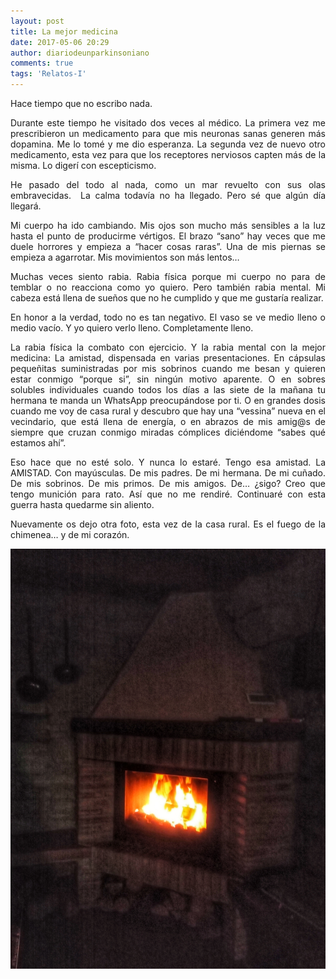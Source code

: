 ```yaml
---
layout: post
title: La mejor medicina
date: 2017-05-06 20:29
author: diariodeunparkinsoniano
comments: true
tags: 'Relatos-I'
---
```

<p style="text-align:justify;">Hace tiempo que no escribo nada.</p>
<p style="text-align:justify;">Durante este tiempo he visitado dos veces al médico. La primera vez me prescribieron un medicamento para que mis neuronas sanas generen más dopamina. Me lo tomé y me dio esperanza. La segunda vez de nuevo otro medicamento, esta vez para que los receptores nerviosos capten más de la misma. Lo digerí con escepticismo.</p>
<p style="text-align:justify;">He pasado del todo al nada, como un mar revuelto con sus olas embravecidas.  La calma todavía no ha llegado. Pero sé que algún día llegará.</p>
<p style="text-align:justify;">Mi cuerpo ha ido cambiando. Mis ojos son mucho más sensibles a la luz hasta el punto de producirme vértigos. El brazo “sano” hay veces que me duele horrores y empieza a “hacer cosas raras”. Una de mis piernas se empieza a agarrotar. Mis movimientos son más lentos…</p>
<p style="text-align:justify;">Muchas veces siento rabia. Rabia física porque mi cuerpo no para de temblar o no reacciona como yo quiero. Pero también rabia mental. Mi cabeza está llena de sueños que no he cumplido y que me gustaría realizar.</p>
<p style="text-align:justify;">En honor a la verdad, todo no es tan negativo. El vaso se ve medio lleno o medio vacío. Y yo quiero verlo lleno. Completamente lleno.</p>
<p style="text-align:justify;">La rabia física la combato con ejercicio. Y la rabia mental con la mejor medicina: La amistad, dispensada en varias presentaciones. En cápsulas pequeñitas suministradas por mis sobrinos cuando me besan y quieren estar conmigo “porque si”, sin ningún motivo aparente. O en sobres solubles individuales cuando todos los días a las siete de la mañana tu hermana te manda un WhatsApp preocupándose por ti. O en grandes dosis cuando me voy de casa rural y descubro que hay una “vessina” nueva en el vecindario, que está llena de energía, o en abrazos de mis amig@s de siempre que cruzan conmigo miradas cómplices diciéndome “sabes qué estamos ahí”.</p>
<p style="text-align:justify;">Eso hace que no esté solo. Y nunca lo estaré. Tengo esa amistad. La AMISTAD. Con mayúsculas. De mis padres. De mi hermana. De mi cuñado. De mis sobrinos. De mis primos. De mis amigos. De… ¿sigo? Creo que tengo munición para rato. Así que no me rendiré. Continuaré con esta guerra hasta quedarme sin aliento.</p>
<p style="text-align:justify;">Nuevamente os dejo otra foto, esta vez de la casa rural. Es el fuego de la chimenea… y de mi corazón.</p>
<img class="img-fluid"  src="/assets/images/2017/05/img_20170412_235311-01.jpeg" />
